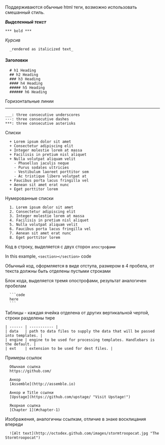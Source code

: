 Поддерживаются обычные html теги, возможно использовать смешанный стиль.

***Выделенный текст***

    *** bold ***

_Курсив_

      _rendered as italicized text_

#### Заголовки

      # h1 Heading
      ## h2 Heading
      ### h3 Heading
      #### h4 Heading
      ##### h5 Heading
      ###### h6 Heading
  
  Горизонтальные линии
  ***
  
    ___: three consecutive underscores
    ---: three consecutive dashes
    ***: three consecutive asterisks

Списки

      + Lorem ipsum dolor sit amet
      + Consectetur adipiscing elit
      + Integer molestie lorem at massa
      + Facilisis in pretium nisl aliquet
      + Nulla volutpat aliquam velit
        - Phasellus iaculis neque
        - Purus sodales ultricies
        - Vestibulum laoreet porttitor sem
        - Ac tristique libero volutpat at
      + Faucibus porta lacus fringilla vel
      + Aenean sit amet erat nunc
      + Eget porttitor lorem

Нумерованные списки

      1. Lorem ipsum dolor sit amet
      2. Consectetur adipiscing elit
      3. Integer molestie lorem at massa
      4. Facilisis in pretium nisl aliquet
      5. Nulla volutpat aliquam velit
      6. Faucibus porta lacus fringilla vel
      7. Aenean sit amet erat nunc
      8. Eget porttitor lorem

Код в строку, выделяется с двух сторон `апострофами`

In this example, `<section></section>` code

Обычный код, оформляется в виде отступа, размером в 4 пробела, от текста должны быть отделены пустыми строками

Блок кода, выделяется тремя опострофами, результат аналогичен пробелам

      ```code
      here
      ```

Таблицы - каждая ячейка отделена от других вертикальной чертой, строки разделены тире

```| Option | Description |
| ------ | ----------- |
| data   | path to data files to supply the data that will be passed into templates. |
| engine | engine to be used for processing templates. Handlebars is the default. |
| ext    | extension to be used for dest files. |
```

Примеры ссылок

      Обычная ссылка
      https://github.com/
      
      Анкор
      [Assemble](http://assemble.io)
      
      Анкор и Title ссылки
      [Upstage](https://github.com/upstage/ "Visit Upstage!")
      
      Якорная ссылка
      [Chapter 1](#chapter-1)

Изображения, аналогичны ссылкам, отличие в знаке восклицания впереди

      ![Alt text](http://octodex.github.com/images/stormtroopocat.jpg "The Stormtroopocat")



